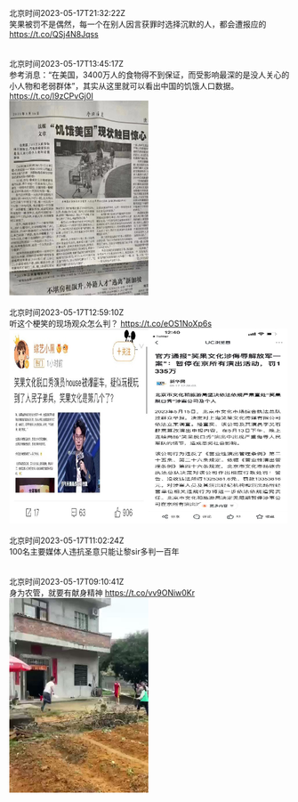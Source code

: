 北京时间2023-05-17T21:32:22Z<br>笑果被罚不是偶然，每一个在别人因言获罪时选择沉默的人，都会遭报应的
https://t.co/QSj4N8Jqss<br><br><br>北京时间2023-05-17T13:45:17Z<br>参考消息：“在美国，3400万人的食物得不到保证，而受影响最深的是没人关心的小人物和老弱群体”，其实从这里就可以看出中国的饥饿人口数据。 https://t.co/l9zCPvGj0I<br><img src='/temp/2023/1658710258418868231_0.jpg' width='250' height='350'><br><br>北京时间2023-05-17T12:59:10Z<br>听这个梗笑的现场观众怎么判？ https://t.co/eOS1NoXp6s<br><img src='/temp/2023/1658698653975052288_0.jpg' width='250' height='350'><img src='/temp/2023/1658698653975052288_1.jpg' width='250' height='350'><br><br>北京时间2023-05-17T11:02:24Z<br>100名主要媒体人违抗圣意只能让黎sir多判一百年<br><br><br>北京时间2023-05-17T09:10:41Z<br>身为农管，就要有献身精神 https://t.co/vv9ONiw0Kr<br><img src='/temp/2023/1658641152529285120_0.jpg' width='250' height='350'><br><br>